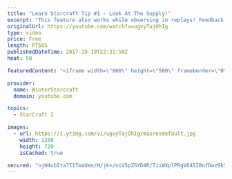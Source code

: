 ```yaml
---
title: "Learn Starcraft Tip #1 - Look At The Supply!"
excerpt: "This feature also works while observing in replays! Feedback and tip suggestions are appreciated :)"
originalUrl: https://youtube.com/watch?v=ugvyTajOhIg
type: video
price: Free
length: PT58S
publishedDateTime: 2017-10-19T22:31:50Z
heat: 50

featuredContent: "<iframe width=\"800\" height=\"500\" frameborder=\"0\" src=\"https://www.youtube.com/embed/ugvyTajOhIg\" allow=\"accelerometer; autoplay; encrypted-media; gyroscope; picture-in-picture\" allowfullscreen></iframe>"

provider:
  name: WinterStarcraft
  domain: youtube.com

topics:
  - StarCraft 2

images:
  - url: https://i.ytimg.com/vi/ugvyTajOhIg/maxresdefault.jpg
    width: 1280
    height: 720
    isCached: true

secured: "njH4ubIta7I1TmaUeo/H/jk+/niV5pZGYD4R/TiiWXplPRgV64SIBnfDwz9kSnkhR4tQh52okWwz5kjI4omANApcSesExptSQVTlOMZ4OTSe3+rn3d3w1fU006JMLYf6N5Kea+MulKBCctExUDSxKLmLWIOLmInxsR9KuI3WABzve5M0uEewleicfF6cUxRudmSYTIrn6xT12L+RJFrgzquttcZYs0h5WoA6u5FcURApPfhN1naHdZGvqUUy1SA1B/clyTzQqcJO3Sxap/TYdKCf1gFL7ty5Yxr1kA5/2W6bKwjQWkm83mGfMJvB8BcEHwqfHOcXBZrXxwNrPutipCAiz3O1tg4a0bXyrBokYFNKmESKwlgfJC/ZMxtc2aIHnBMjOPkWAeHxrMbz+ilQIkWybK9fi210Fi/NWxXf/UY=;0YMCMjOg4eNgM3ofrT+qgg=="
---
```



